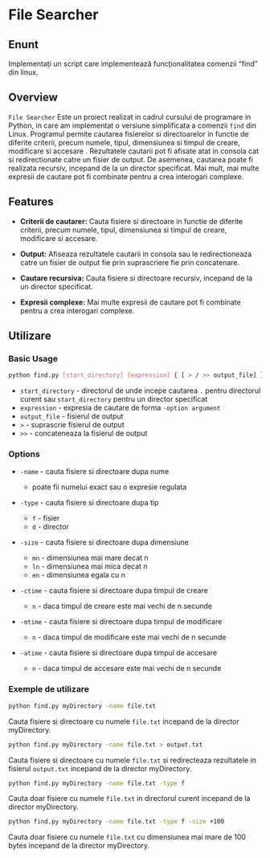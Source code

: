# File Searcher 

## Enunt 
Implementați un script care implementează funcționalitatea comenzii “find” din linux.

## Overview

`File Searcher` Este un proiect realizat in cadrul cursului de programare in Python, in care am implementat o versiune simplificata a comenzii `find` din Linux. Programul permite cautarea fisierelor si directoarelor in functie de diferite criterii, precum numele, tipul, dimensiunea si timpul de creare, modificare si accesare . Rezultatele cautarii pot fi afisate atat in consola cat si redirectionate catre un fisier de output. De asemenea, cautarea poate fi realizata recursiv, incepand de la un director specificat. Mai mult, mai multe expresii de cautare pot fi combinate pentru a crea interogari complexe.

## Features

- **Criterii de cautarer:** Cauta fisiere si directoare in functie de diferite criterii, precum numele, tipul, dimensiunea si timpul de creare, modificare si accesare.
  
- **Output:** Afiseaza rezultatele cautarii in consola sau le redirectioneaza catre un fisier de output fie prin suprascriere fie prin concatenare.

- **Cautare recursiva:** Cauta fisiere si directoare recursiv, incepand de la un director specificat.

- **Expresii complexe:** Mai multe expresii de cautare pot fi combinate pentru a crea interogari complexe.

## Utilizare

### Basic Usage

```bash
python find.py [start_directory] [expression] { [ > / >> output_file] }
```

 - `start_directory` - directorul de unde incepe cautarea `.` pentru directorul curent sau `start_directory` pentru un director specificat
 - `expression` - expresia de cautare de forma `-option argument`
 - `output_file` - fisierul de output
 - `>` - suprascrie fisierul de output
 - `>>` - concateneaza la fisierul de output

### Options

- `-name` - cauta fisiere si directoare dupa nume 
  - poate fii numelui exact sau o expresie regulata
  
- `-type` - cauta fisiere si directoare dupa tip
    - `f` - fisier
    - `d` - director
- `-size` - cauta fisiere si directoare dupa dimensiune
    - `mn` - dimensiunea mai mare decat n
    - `ln` - dimensiunea mai mica decat n
    - `en` - dimensiunea egala cu n
- `-ctime` - cauta fisiere si directoare dupa timpul de creare
    - `n` - daca timpul de creare este mai vechi de n secunde
- `-mtime` - cauta fisiere si directoare dupa timpul de modificare
    - `n` - daca timpul de modificare este mai vechi de n secunde
- `-atime` - cauta fisiere si directoare dupa timpul de accesare
    - `n` - daca timpul de accesare este mai vechi de n secunde

### Exemple de utilizare

```bash
python find.py myDirectory -name file.txt
```
Cauta fisiere si directoare cu numele `file.txt` incepand de la director myDirectory.

```bash
python find.py myDirectory -name file.txt > output.txt
```
Cauta fisiere si directoare cu numele `file.txt` si redirecteaza rezultatele in fisierul `output.txt` incepand de la director myDirectory.

```bash
python find.py myDirectory -name file.txt -type f
```
Cauta doar fisiere cu numele `file.txt` in directorul curent incepand de la director myDirectory.

```bash
python find.py myDirectory -name file.txt -type f -size +100
```
Cauta doar fisiere cu numele `file.txt` cu dimensiunea mai mare de 100 bytes incepand de la director myDirectory.
